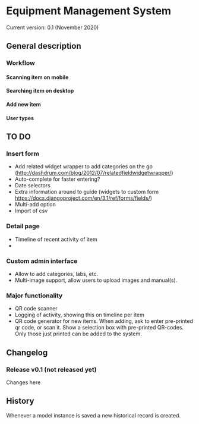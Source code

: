 # Equipment Management System
Current version: 0.1 (November 2020)

## General description

### Workflow

#### Scanning item on mobile

#### Searching item on desktop

#### Add new item

#### User types

## TO DO

### Insert form
- Add related widget wrapper to add categories on the go (http://dashdrum.com/blog/2012/07/relatedfieldwidgetwrapper/)
- Auto-complete for faster entering?
- Date selectors
- Extra information around to guide (widgets to custom form https://docs.djangoproject.com/en/3.1/ref/forms/fields/)
- Multi-add option
- Import of csv

### Detail page
- Timeline of recent activity of item
- 

### Custom admin interface
- Allow to add categories, labs, etc.
- Multi-image support, allow users to upload images and manual(s).

### Major functionality
- QR code scanner
- Logging of activity, showing this on timeline per item
- QR code generator for new items. When adding, ask to enter pre-printed qr code, or scan it. Show a selection box with pre-printed QR-codes. Only those just printed can be added to the system.

## Changelog

### Release v0.1 (not released yet)
Changes here


## History

Whenever a model instance is saved a new historical record is created.